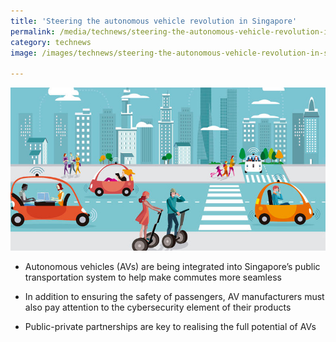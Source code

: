 ```yaml
---
title: 'Steering the autonomous vehicle revolution in Singapore'
permalink: /media/technews/steering-the-autonomous-vehicle-revolution-in-singapore
category: technews
image: /images/technews/steering-the-autonomous-vehicle-revolution-in-singapore-part-1.png

---
```



![steering the autonomous vehicle revolution in singapore](/images/technews/steering-the-autonomous-vehicle-revolution-in-singapore-part-1.png)

* Autonomous vehicles (AVs) are being integrated into Singapore’s public transportation system to help make commutes more seamless

* In addition to ensuring the safety of passengers, AV manufacturers must also pay attention to the cybersecurity element of their products

* Public-private partnerships are key to realising the full potential of AVs

